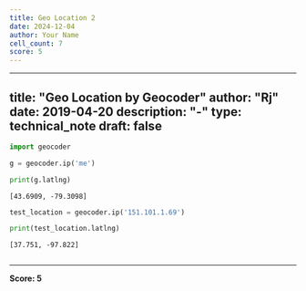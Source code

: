 ```yaml
---
title: Geo Location 2
date: 2024-12-04
author: Your Name
cell_count: 7
score: 5
---
```


---
title: "Geo Location by Geocoder"
author: "Rj"
date: 2019-04-20
description: "-"
type: technical_note
draft: false
---

```python
import geocoder
```


```python
g = geocoder.ip('me')
```


```python
print(g.latlng)
```

    [43.6909, -79.3098]



```python
test_location = geocoder.ip('151.101.1.69')
```


```python
print(test_location.latlng)
```

    [37.751, -97.822]



```python

```


---
**Score: 5**